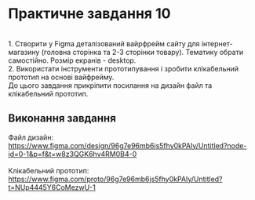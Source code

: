 # Практичне завдання 10
<br>
1. Cтворити у Figma  деталізований  вайрфрейм  сайту для інтернет-магазину (головна сторінка та 2-3 сторінки товару). Тематику обрати самостійно. Розмір екранів - desktop.    
<br>
2. Використати інструменти прототипування і зробити клікабельний прототип на основі вайфрейму.    
<br>
До цього завдання прикріпити посилання на дизайн файл та клікабельний прототип.  

## Виконання завдання
Файл дизайн:<br>
https://www.figma.com/design/96g7e96mb6js5fhy0kPAIy/Untitled?node-id=0-1&p=f&t=w8z3QGK6hv4RM0B4-0
<br><br>
Клікабельний прототип:<br>
https://www.figma.com/proto/96g7e96mb6js5fhy0kPAIy/Untitled?t=NUp4445Y6CoMezwU-1
